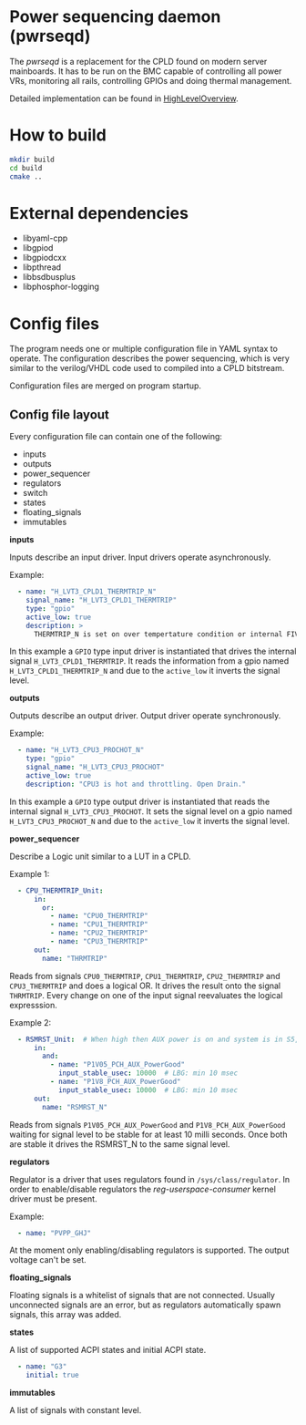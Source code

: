# Power sequencing daemon (pwrseqd)

The *pwrseqd* is a replacement for the CPLD found on modern server
mainboards. It has to be run on the BMC capable of controlling
all power VRs, monitoring all rails, controlling GPIOs and doing thermal
management.

Detailed implementation can be found in [HighLevelOverview](doc/HighLevelOverview).

# How to build

```bash
mkdir build
cd build
cmake ..
```

# External dependencies

- libyaml-cpp
- libgpiod
- libgpiodcxx
- libpthread
- libbsdbusplus
- libphosphor-logging

# Config files

The program needs one or multiple configuration file in YAML syntax to
operate. The configuration describes the power sequencing, which is very
similar to the verilog/VHDL code used to compiled into a CPLD bitstream.

Configuration files are merged on program startup.

## Config file layout
Every configuration file can contain one of the following:

- inputs
- outputs
- power_sequencer
- regulators
- switch
- states
- floating_signals
- immutables

**inputs**

Inputs describe an input driver. Input drivers operate asynchronously.

Example:

```yaml
  - name: "H_LVT3_CPLD1_THERMTRIP_N"
    signal_name: "H_LVT3_CPLD1_THERMTRIP"
    type: "gpio"
    active_low: true
    description: >
      THERMTRIP_N is set on over tempertature condition or internal FIVR fault.
```

In this example a `GPIO` type input driver is instantiated that drives
the internal signal `H_LVT3_CPLD1_THERMTRIP`. It reads the information from a
gpio named `H_LVT3_CPLD1_THERMTRIP_N` and due to the `active_low` it inverts
the signal level.

**outputs**

Outputs describe an output driver. Output driver operate synchronously.

Example:

```yaml
  - name: "H_LVT3_CPU3_PROCHOT_N"
    type: "gpio"
    signal_name: "H_LVT3_CPU3_PROCHOT"
    active_low: true
    description: "CPU3 is hot and throttling. Open Drain."
```

In this example a `GPIO` type output driver is instantiated that reads
the internal signal `H_LVT3_CPU3_PROCHOT`. It sets the signal level on a
gpio named `H_LVT3_CPU3_PROCHOT_N` and due to the `active_low` it inverts
the signal level.


**power_sequencer**

Describe a Logic unit similar to a LUT in a CPLD.

Example 1:

```yaml
  - CPU_THERMTRIP_Unit:
      in:
        or:
          - name: "CPU0_THERMTRIP"
          - name: "CPU1_THERMTRIP"
          - name: "CPU2_THERMTRIP"
          - name: "CPU3_THERMTRIP"
      out:
        name: "THRMTRIP"
```

Reads from signals `CPU0_THERMTRIP`, `CPU1_THERMTRIP`, `CPU2_THERMTRIP`
and `CPU3_THERMTRIP` and does a logical OR. It drives the result onto
the signal `THRMTRIP`. Every change on one of the input signal reevaluates
the logical expresssion.

Example 2:
```yaml
  - RSMRST_Unit:  # When high then AUX power is on and system is in S5, else G3
      in:
        and:
          - name: "P1V05_PCH_AUX_PowerGood"
            input_stable_usec: 10000  # LBG: min 10 msec
          - name: "P1V8_PCH_AUX_PowerGood"
            input_stable_usec: 10000  # LBG: min 10 msec
      out:
        name: "RSMRST_N"
```

Reads from signals `P1V05_PCH_AUX_PowerGood` and `P1V8_PCH_AUX_PowerGood`
waiting for signal level to be stable for at least 10 milli seconds.
Once both are stable it drives the RSMRST_N to the same signal level.

**regulators**

Regulator is a driver that uses regulators found in `/sys/class/regulator`. 
In order to enable/disable regulators the *reg-userspace-consumer* kernel driver
must be present.

Example:
```yaml
  - name: "PVPP_GHJ"
```

At the moment only enabling/disabling regulators is supported. The output voltage
can't be set.


**floating_signals**

Floating signals is a whitelist of signals that are not connected. Usually unconnected
signals are an error, but as regulators automatically spawn signals, this array was added.

**states**

A list of supported ACPI states and initial ACPI state.

```yaml
  - name: "G3"
    initial: true
```

**immutables**

A list of signals with constant level.
